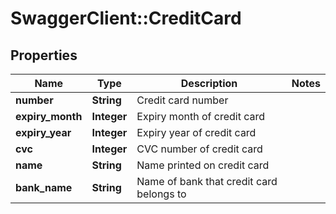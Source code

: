 # SwaggerClient::CreditCard

## Properties
Name | Type | Description | Notes
------------ | ------------- | ------------- | -------------
**number** | **String** | Credit card number | 
**expiry_month** | **Integer** | Expiry month of credit card | 
**expiry_year** | **Integer** | Expiry year of credit card | 
**cvc** | **Integer** | CVC number of credit card | 
**name** | **String** | Name printed on credit card | 
**bank_name** | **String** | Name of bank that credit card belongs to | 


